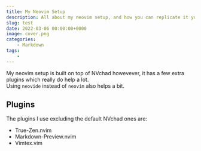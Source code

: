 ```yaml
---
title: My Neovim Setup
description: All about my neovim setup, and how you can replicate it yourself.
slug: test
date: 2022-03-06 00:00:00+0000
image: cover.png
categories:
    - Markdown
tags:
    - 
---
```


My neovim setup is built on top of NVchad howevever, it has a few extra plugins which really do help a lot. <br /> Using `neovide` instead of `neovim` also helps a bit.

## Plugins

The plugins I use excluding the default NVchad ones are:

- True-Zen.nvim
- Markdown-Preview.nvim
- Vimtex.vim


